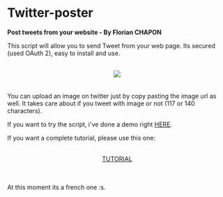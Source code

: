 # Twitter-poster

<b>Post tweets from your website - By Florian CHAPON</b><br/>

This script will allow you to send Tweet from your web page. Its secured (used OAuth 2), easy to install and use. <br/><br/>
<center><img src="https://raw.githubusercontent.com/florianchapon/twitter-poster/master/img/twitter_login.png"></img></center>
<br/><br/>
You can upload an image on twitter just by copy pasting the image url as well. It takes care about if you tweet with image or 
not (117 or 140 characters).

If you want to try the script, i've done a demo right <a href="http://florian-chapon.fr/pages/realisations/twitter_post/">HERE</a>.

If you want a complete tutorial, please use this one:<br/><br/>
<p align="center"><a href="http://florian-chapon.fr/tuto-creer-un-editeur-de-tweet-pour-son-site-web/">TUTORIAL</a></p><br/><br/>
At this moment its a french one :s.
